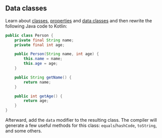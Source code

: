 ## Data classes

Learn about [classes](https://kotlinlang.org/docs/classes.html),
[properties](https://kotlinlang.org/docs/properties.html)
and [data classes](https://kotlinlang.org/docs/data-classes.html)
and then rewrite the following Java code to Kotlin:

```java
public class Person {
    private final String name;
    private final int age;

    public Person(String name, int age) {
        this.name = name;
        this.age = age;
    }

    public String getName() {
        return name;
    }

    public int getAge() {
        return age;
    }
}
```

Afterward, add the `data` modifier to the resulting class.
The compiler will generate a few useful methods for this class: `equals`/`hashCode`, `toString`, and some others.